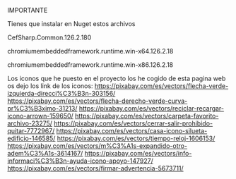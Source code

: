 
IMPORTANTE

Tienes que instalar en Nuget estos archivos

CefSharp.Common.126.2.180

chromiumembeddedframework.runtime.win-x64.126.2.18

chromiumembeddedframework.runtime.win-x86.126.2.18

Los iconos que he puesto en el proyecto los he cogido de esta pagina web os dejo los link de los iconos:
https://pixabay.com/es/vectors/flecha-verde-izquierda-direcci%C3%B3n-303156/
https://pixabay.com/es/vectors/flecha-derecho-verde-curva-pr%C3%B3ximo-31213/
https://pixabay.com/es/vectors/reciclar-recargar-icono-arrown-159650/
https://pixabay.com/es/vectors/carpeta-favorito-archivo-23275/
https://pixabay.com/es/vectors/cerrar-salir-prohibido-quitar-7772967/
https://pixabay.com/es/vectors/casa-icono-silueta-edificio-146585/
https://pixabay.com/es/vectors/tiempo-reloj-1606153/
https://pixabay.com/es/vectors/m%C3%A1s-expandido-otro-adem%C3%A1s-3614167/
https://pixabay.com/es/vectors/info-informaci%C3%B3n-ayuda-icono-apoyo-147927/
https://pixabay.com/es/vectors/firmar-advertencia-5673711/
